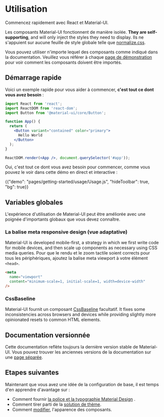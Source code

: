 # Utilisation

<p class="description">Commencez rapidement avec React et Material-UI.</p>

Les composants Material-UI fonctionnent de manière isolée. **They are self-supporting**, and will only inject the styles they need to display. Ils ne s'appuient sur aucune feuille de style globale telle que [normalize.css](https://github.com/necolas/normalize.css/).

Vous pouvez utiliser n'importe lequel des composants comme indiqué dans la documentation. Veuillez vous référer à chaque [page de démonstration](/components/buttons/) pour voir comment les composants doivent être importés.

## Démarrage rapide

Voici un exemple rapide pour vous aider à commencer, **c'est tout ce dont vous avez besoin** :

```jsx
import React from 'react';
import ReactDOM from 'react-dom';
import Button from '@material-ui/core/Button';

function App() {
  return (
    <Button variant="contained" color="primary">
      Hello World
    </Button>
  );
}

ReactDOM.render(<App />, document.querySelector('#app'));
```

Oui, c'est tout ce dont vous avez besoin pour commencer, comme vous pouvez le voir dans cette démo en direct et interactive :

{{"demo": "pages/getting-started/usage/Usage.js", "hideToolbar": true, "bg": true}}

## Variables globales

L'expérience d'utilisation de Material-UI peut être améliorée avec une poignée d'importants globaux que vous devez connaître.

### La balise meta responsive design (vue adaptative)

Material-UI is developed mobile-first, a strategy in which we first write code for mobile devices, and then scale up components as necessary using CSS media queries. Pour que le rendu et le zoom tactile soient corrects pour tous les périphériques, ajoutez la balise meta viewport à votre élément `<head>`.

```html
<meta
  name="viewport"
  content="minimum-scale=1, initial-scale=1, width=device-width"
/>
```

### CssBaseline

Material-UI fournit un composant [CssBaseline](/components/css-baseline/) facultatif. It fixes some inconsistencies across browsers and devices while providing slightly more opinionated resets to common HTML elements.

## Documentation versionnée

Cette documentation reflète toujours la dernière version stable de Material-UI. Vous pouvez trouver les anciennes versions de la documentation sur une [page séparée](https://material-ui.com/versions/).

## Etapes suivantes

Maintenant que vous avez une idée de la configuration de base, il est temps d'en apprendre d'avantage sur :

- Comment fournir [la police et la typographie Material Design](/components/typography/) .
- Comment tirer parti de la [solution de thème](/customization/theming/).
- Comment [modifier](/customization/components/), l'apparence des composants.
